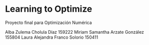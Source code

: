 # Learning to Optimize
Proyecto final para Optimización Numérica

Alba Zulema Cholula Díaz 159222
Miriam Samantha Arzate González 155804
Laura Alejandra Franco Solorio 150411
